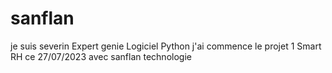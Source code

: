 # sanflan
je suis severin Expert genie Logiciel Python 
j'ai commence le projet 1 Smart RH ce 27/07/2023 avec sanflan technologie
